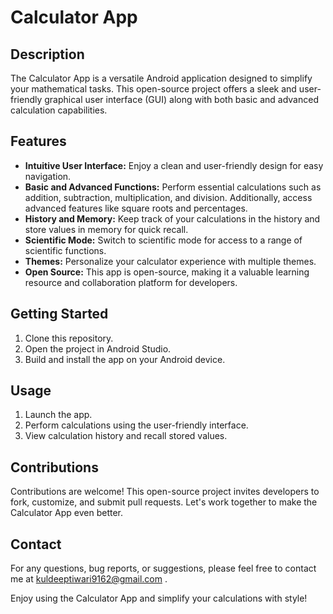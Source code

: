 # Calculator App

## Description

The Calculator App is a versatile Android application designed to simplify your mathematical tasks. This open-source project offers a sleek and user-friendly graphical user interface (GUI) along with both basic and advanced calculation capabilities.

## Features

- **Intuitive User Interface:** Enjoy a clean and user-friendly design for easy navigation.
- **Basic and Advanced Functions:** Perform essential calculations such as addition, subtraction, multiplication, and division. Additionally, access advanced features like square roots and percentages.
- **History and Memory:** Keep track of your calculations in the history and store values in memory for quick recall.
- **Scientific Mode:** Switch to scientific mode for access to a range of scientific functions.
- **Themes:** Personalize your calculator experience with multiple themes.
- **Open Source:** This app is open-source, making it a valuable learning resource and collaboration platform for developers.

## Getting Started

1. Clone this repository.
2. Open the project in Android Studio.
3. Build and install the app on your Android device.

## Usage

1. Launch the app.
2. Perform calculations using the user-friendly interface.
3. View calculation history and recall stored values.

## Contributions

Contributions are welcome! This open-source project invites developers to fork, customize, and submit pull requests. Let's work together to make the Calculator App even better.


## Contact

For any questions, bug reports, or suggestions, please feel free to contact me at kuldeeptiwari9162@gmail.com .

Enjoy using the Calculator App and simplify your calculations with style!

